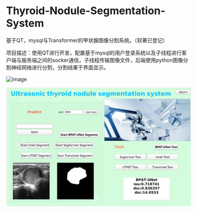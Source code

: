 # Thyroid-Nodule-Segmentation-System
基于QT，mysql与Transformer的甲状腺图像分割系统。（软著已登记）

项目描述：使用QT进行开发，配置基于mysql的用户登录系统以及子线程进行客户端与服务端之间的socker通信，子线程传输图像文件，后端使用python图像分割神经网络进行分割，分割结果于界面显示。

![image]([https://github.com/591774192/MerlandTrade/blob/master/%E6%A2%85%E5%85%B0%E5%95%86%E8%B4%B8%E6%88%AA%E5%9B%BE.png](https://github.com/ccjcv/Thyroid-Nodule-Segmentation-System/blob/main/BPAT-UNet%E5%88%86%E5%89%B2%E4%B8%8E%E6%B5%8B%E8%AF%95.PNG))

![image](https://github.com/ccjcv/Thyroid-Nodule-Segmentation-System/blob/main/BPAT-UNet%E5%88%86%E5%89%B2%E4%B8%8E%E6%B5%8B%E8%AF%95.PNG)
